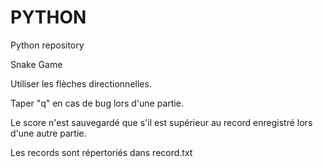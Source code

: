 # PYTHON
Python repository

Snake Game 

Utiliser les flèches directionnelles. 

Taper "q" en cas de bug lors d'une partie.

Le score n'est sauvegardé que s'il est supérieur au record enregistré lors d'une autre partie.

Les records sont répertoriés dans record.txt

